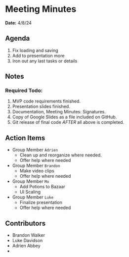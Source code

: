 # Meeting Minutes
**Date:** 4/8/24

## Agenda
1. Fix loading and saving
2. Add to presentation more
3. Iron out any last tasks or details

## Notes
### Required Todo:
1. MVP code requirements finished.
2. Presentation slides finished.
3. Documentation, Meeting Minutes: Signatures.
4. Copy of Google Slides as a file included on GitHub.
5. Git release of final code *AFTER* all above is completed.

## Action Items
* Group Member `Adrien`
  - Clean up and reorganize where needed.
  - Offer help where needed
* Group Member `Brandon`
  - Make video clips
  - Offer help where needed
* Group Member `Mo`
  - Add Potions to Bazaar
  - UI Scaling
* Group Member `Luke`
  - Finalize presentation
  - Offer help where needed

## Contributors
* Brandon Walker
* Luke Davidson
* Adrien Abbey
* 

